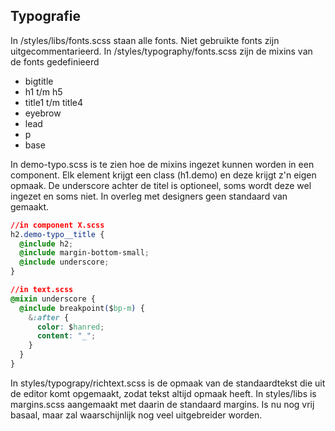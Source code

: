 ## Typografie

In /styles/libs/fonts.scss staan alle fonts. Niet gebruikte fonts zijn uitgecommentarieerd.
In /styles/typography/fonts.scss zijn de mixins van de fonts gedefinieerd

- bigtitle
- h1 t/m h5
- title1 t/m title4
- eyebrow
- lead
- p
- base

In demo-typo.scss is te zien hoe de mixins ingezet kunnen worden in een component. Elk element krijgt een class (h1.demo) en deze krijgt z'n eigen opmaak. De underscore achter de titel is optioneel, soms wordt deze wel ingezet en soms niet. In overleg met designers geen standaard van gemaakt.

```css
//in component X.scss
h2.demo-typo__title {
  @include h2;
  @include margin-bottom-small;
  @include underscore;
}

//in text.scss
@mixin underscore {
  @include breakpoint($bp-m) {
    &:after {
      color: $hanred;
      content: "_";
    }
  }
}
```

In styles/typograpy/richtext.scss is de opmaak van de standaardtekst die uit de editor komt opgemaakt, zodat tekst altijd opmaak heeft. In styles/libs is margins.scss aangemaakt met daarin de standaard margins. Is nu nog vrij basaal, maar zal waarschijnlijk nog veel uitgebreider worden.
